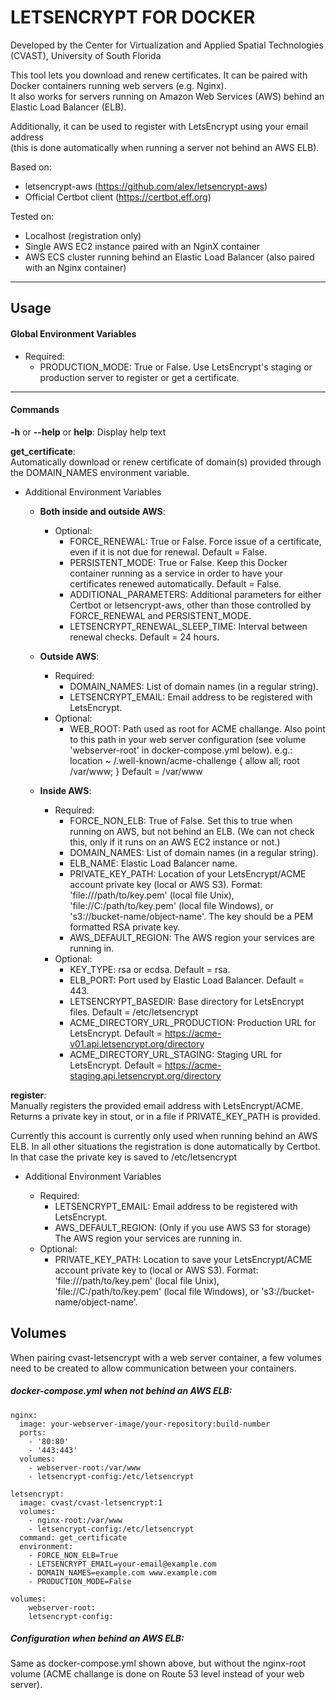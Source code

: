 # LETSENCRYPT FOR DOCKER


Developed by the Center for Virtualization and Applied Spatial Technologies (CVAST),
University of South Florida


This tool lets you download and renew certificates. It can be paired with Docker containers running web servers (e.g. Nginx).  
It also works for servers running on Amazon Web Services (AWS) behind an Elastic Load Balancer (ELB).

Additionally, it can be used to register with LetsEncrypt using your email address  
(this is done automatically when running a server not behind an AWS ELB).

Based on:  
  - letsencrypt-aws (https://github.com/alex/letsencrypt-aws)  
  - Official Certbot client (https://certbot.eff.org)  
  
Tested on:  
  - Localhost (registration only)  
  - Single AWS EC2 instance paired with an NginX container
  - AWS ECS cluster running behind an Elastic Load Balancer (also paired with an Nginx container)  
  
  
_____________________
## Usage


#### Global Environment Variables

- Required:
	- PRODUCTION_MODE: True or False. Use LetsEncrypt's staging or production server to register or get a certificate.
  
  
_____________________
#### Commands

__-h__ or __--help__ or __help__:
Display help text

__get_certificate__:	
Automatically download or renew certificate of domain(s) provided through the DOMAIN_NAMES environment variable.

  - Additional Environment Variables
    - __Both inside and outside AWS__:
        - Optional:
            - FORCE_RENEWAL: True or False. Force issue of a certificate, even if it is not due for renewal. Default = False.
            - PERSISTENT_MODE: True or False. Keep this Docker container running as a service in order to have your 
            certificates renewed automatically. Default = False.
            - ADDITIONAL_PARAMETERS: Additional parameters for either Certbot or letsencrypt-aws, other than those controlled by FORCE_RENEWAL and PERSISTENT_MODE.
            - LETSENCRYPT_RENEWAL_SLEEP_TIME: Interval between renewal checks. Default = 24 hours.

    - __Outside AWS__:
        + Required:
          - DOMAIN_NAMES: List of domain names (in a regular string).
          - LETSENCRYPT_EMAIL: Email address to be registered with LetsEncrypt.
    
        - Optional:
            - WEB_ROOT: Path used as root for ACME challange. Also point to this path in your web server configuration
                (see volume 'webserver-root' in docker-compose.yml below).
                e.g.: location ~ /.well-known/acme-challenge { allow all; root /var/www; }
                Default = /var/www
    
    - __Inside AWS__:
        + Required:
            - FORCE_NON_ELB: True of False. Set this to true when running on AWS, but not behind an ELB. 
                (We can not check this, only if it runs on an AWS EC2 instance or not.)
            - DOMAIN_NAMES: List of domain names (in a regular string).
            - ELB_NAME: Elastic Load Balancer name.
            - PRIVATE_KEY_PATH: Location of your LetsEncrypt/ACME account private key (local or AWS S3). 
                Format: 'file:///path/to/key.pem' (local file Unix), 
                'file://C:/path/to/key.pem' (local file Windows), or 
                's3://bucket-name/object-name'. 
                The key should be a PEM formatted RSA private key.
            - AWS_DEFAULT_REGION: The AWS region your services are running in.
    
        - Optional:
            - KEY_TYPE: rsa or ecdsa. Default = rsa.
            - ELB_PORT: Port used by Elastic Load Balancer. Default = 443.
            - LETSENCRYPT_BASEDIR: Base directory for LetsEncrypt files. Default = /etc/letsencrypt
            - ACME_DIRECTORY_URL_PRODUCTION: Production URL for LetsEncrypt. Default =  https://acme-v01.api.letsencrypt.org/directory
            - ACME_DIRECTORY_URL_STAGING: Staging URL for LetsEncrypt. Default = https://acme-staging.api.letsencrypt.org/directory


__register__:  
Manually registers the provided email address with LetsEncrypt/ACME.
Returns a private key in stout, or in a file if PRIVATE_KEY_PATH is provided. 

Currently this account is currently only used when running behind an AWS ELB.
In all other situations the registration is done automatically by Certbot. 
In that case the private key is saved to /etc/letsencrypt

  - Additional Environment Variables
    + Required:
        - LETSENCRYPT_EMAIL: Email address to be registered with LetsEncrypt.
        - AWS_DEFAULT_REGION: (Only if you use AWS S3 for storage) The AWS region your services are running in.

    - Optional:
        - PRIVATE_KEY_PATH: Location to save your LetsEncrypt/ACME account private key to (local or AWS S3).
            Format: 'file:///path/to/key.pem' (local file Unix), 
            'file://C:/path/to/key.pem' (local file Windows), or 
            's3://bucket-name/object-name'.







## Volumes

When pairing cvast-letsencrypt with a web server container, a few volumes need to be created to allow communication between your containers.

##### docker-compose.yml when not behind an AWS ELB:  

    nginx:
      image: your-webserver-image/your-repository:build-number
      ports:
        - '80:80'
        - '443:443'
      volumes:
        - webserver-root:/var/www
        - letsencrypt-config:/etc/letsencrypt
    
    letsencrypt:
      image: cvast/cvast-letsencrypt:1
      volumes:
        - nginx-root:/var/www
        - letsencrypt-config:/etc/letsencrypt
      command: get_certificate
      environment:
        - FORCE_NON_ELB=True
        - LETSENCRYPT_EMAIL=your-email@example.com
        - DOMAIN_NAMES=example.com www.example.com
        - PRODUCTION_MODE=False
        
    volumes:
        webserver-root:
        letsencrypt-config:
        
##### Configuration when behind an AWS ELB:
Same as docker-compose.yml shown above, but without the nginx-root volume (ACME challange is done on Route 53 level instead of your web server).